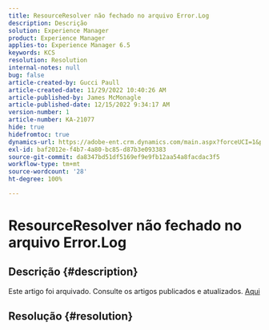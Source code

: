 ```yaml
---
title: ResourceResolver não fechado no arquivo Error.Log
description: Descrição
solution: Experience Manager
product: Experience Manager
applies-to: Experience Manager 6.5
keywords: KCS
resolution: Resolution
internal-notes: null
bug: false
article-created-by: Gucci Paull
article-created-date: 11/29/2022 10:40:26 AM
article-published-by: James McMonagle
article-published-date: 12/15/2022 9:34:17 AM
version-number: 1
article-number: KA-21077
hide: true
hidefromtoc: true
dynamics-url: https://adobe-ent.crm.dynamics.com/main.aspx?forceUCI=1&pagetype=entityrecord&etn=knowledgearticle&id=b74fd935-d26f-ed11-9562-6045bd0061cb
exl-id: baf2012e-f4b7-4a80-bc85-d87b3e093383
source-git-commit: da8347bd51df5169ef9e9fb12aa54a8facdac3f5
workflow-type: tm+mt
source-wordcount: '28'
ht-degree: 100%

---
```


# ResourceResolver não fechado no arquivo Error.Log

## Descrição {#description}

Este artigo foi arquivado. Consulte os artigos publicados e atualizados. [Aqui](https://experienceleague.adobe.com/search.html?lang=pt-BR#sort=relevancy)

## Resolução {#resolution}
